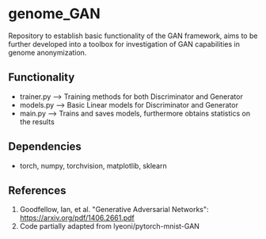 # genome_GAN

Repository to establish basic functionality of the GAN framework, aims to be further developed into a toolbox for investigation of GAN capabilities in genome anonymization. 

## Functionality
* trainer.py --> Training methods for both Discriminator and Generator
* models.py --> Basic Linear models for Discriminator and Generator
* main.py --> Trains and saves models, furthermore obtains statistics on the results

## Dependencies
* torch, numpy, torchvision, matplotlib, sklearn

## References
1. Goodfellow, Ian, et al. "Generative Adversarial Networks": 
https://arxiv.org/pdf/1406.2661.pdf
2. Code partially adapted from 
lyeoni/pytorch-mnist-GAN 

